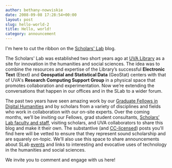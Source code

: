 ```yaml
---
author: bethany-nowviskie
date: 2008-09-08 17:28:54+00:00
layout: post
slug: hello-world-2
title: Hello, world!
category: announcement
---
```


I'm here to cut the ribbon on the [Scholars' Lab](http://www.scholarslab.org/index.html) blog.

The Scholars' Lab was established two short years ago at [UVA Library](http://library.virginia.edu) as a site for innovation in the humanities and social sciences.  The idea was to combine the resources and expertise of the Library’s successful **Electronic Text** (Etext) and **Geospatial and Statistical Data** (GeoStat) centers with that of UVA's **Research Computing Support Group** in a physical space that promotes collaboration and experimentation.  Now we’re extending the conversations that happen in our offices and in the SLab to a wider forum.

The past two years have seen amazing work by our [Graduate Fellows in Digital Humanities](http://www.scholarslab.org/about/fellows.html) and by scholars from a variety of disciplines and fields who work in collaboration with our on-site experts.  Over the coming months, we’ll be inviting our Fellows, grad student consultants, [Scholars’ Lab faculty and staff](http://www.scholarslab.org/consultation/index.html), visiting scholars, and UVA collaborators to share this blog and make it their own.  The substantive (and [CC-licensed](http://creativecommons.org/licenses/by-sa/3.0/)) posts you'll find here will be vetted to ensure that they represent sound scholarship and are squarely on-topic.  We'll also use this space to share announcements about SLab [events](http://www.scholarslab.org/about/events.html) and links to interesting and evocative uses of technology in the humanities and social sciences.

We invite you to comment and engage with us here!
